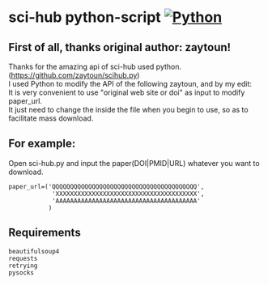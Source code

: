sci-hub python-script
[![Python](https://img.shields.io/badge/Python-3%2B-blue.svg)](https://www.python.org)<br>
=========
## First of all, thanks original author: zaytoun! 
Thanks for the amazing api of sci-hub used python.(https://github.com/zaytoun/scihub.py)<br>
I used Python to modify the API of the following zaytoun, and by my edit:<br>
It is very convenient to use "original web site or doi" as input to modify paper_url.<br>
It just need to change the inside the file when you begin to use, so as to facilitate mass download.<br>
## For example:
Open sci-hub.py and input the paper(DOI|PMID|URL) whatever you want to download.
```
paper_url=('QQQQQQQQQQQQQQQQQQQQQQQQQQQQQQQQQQQQQQQQ',
            'XXXXXXXXXXXXXXXXXXXXXXXXXXXXXXXXXXXXXXX',
            'AAAAAAAAAAAAAAAAAAAAAAAAAAAAAAAAAAAAAAA'
           )
```
## Requirements
```
beautifulsoup4
requests
retrying
pysocks
```
